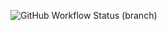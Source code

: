![GitHub Workflow Status (branch)](https://img.shields.io/github/actions/workflow/status/BaddAttitude/softMeth/main.yml?branch=master)

